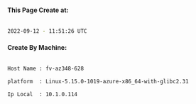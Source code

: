 
   
#### This Page Create at:

```bash

2022-09-12 - 11:51:26 UTC

```

#### Create By Machine:

```bash

Host Name : fv-az348-628

platform  : Linux-5.15.0-1019-azure-x86_64-with-glibc2.31

Ip Local  : 10.1.0.114

```

